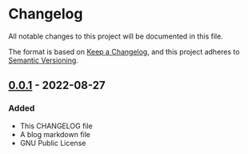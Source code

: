 # Changelog
All notable changes to this project will be documented in this file.

The format is based on [Keep a Changelog](https://keepachangelog.com/en/1.0.0/),
and this project adheres to [Semantic Versioning](https://semver.org/spec/v2.0.0.html).

## [0.0.1] - 2022-08-27
### Added
- This CHANGELOG file
- A blog markdown file
- GNU Public License

[0.0.1]: https://github.com/ChocoShell/marvel-snap-simulator/releases/tag/v0.0.1
